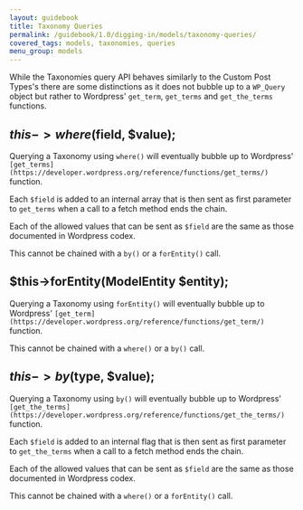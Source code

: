 ```yaml
---
layout: guidebook
title: Taxonomy Queries
permalink: /guidebook/1.0/digging-in/models/taxonomy-queries/
covered_tags: models, taxonomies, queries
menu_group: models
---
```


While the Taxonomies query API behaves similarly to the Custom Post Types's there are some distinctions as it does not bubble up to a `WP_Query` object but rather to Wordpress' `get_term`, `get_terms` and `get_the_terms` functions.


## $this->where($field, $value);

Querying a Taxonomy using `where()` will eventually bubble up to Wordpress' `[get_terms](https://developer.wordpress.org/reference/functions/get_terms/)` function.

Each `$field` is added to an internal array that is then sent as first parameter to `get_terms` when a call to a fetch method ends the chain.

Each of the allowed values that can be sent as `$field` are the same as those documented in Wordpress codex.

This cannot be chained with a `by()` or a `forEntity()` call.


## $this->forEntity(ModelEntity $entity);

Querying a Taxonomy using `forEntity()` will eventually bubble up to Wordpress' `[get_term](https://developer.wordpress.org/reference/functions/get_term/)` function.

This cannot be chained with a `where()` or a `by()` call.


## $this->by($type, $value);

Querying a Taxonomy using `by()` will eventually bubble up to Wordpress' `[get_the_terms](https://developer.wordpress.org/reference/functions/get_the_terms/)` function.

Each `$field` is added to an internal flag that is then sent as first parameter to `get_the_terms` when a call to a fetch method ends the chain.

Each of the allowed values that can be sent as `$field` are the same as those documented in Wordpress codex.

This cannot be chained with a `where()` or a `forEntity()` call.

